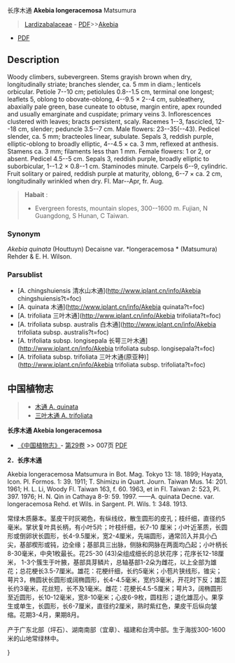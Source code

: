 长序木通 **Akebia longeracemosa** Matsumura

> [Lardizabalaceae](http://www.iplant.cn/info/Lardizabalaceae?t=foc) - [PDF](http://www.iplant.cn/foc/pdf/Lardizabalaceae.pdf)>>[Akebia](http://www.iplant.cn/info/Akebia?t=foc)
 - [PDF](http://www.iplant.cn/foc/pdf/Akebia.pdf)

## Description

Woody climbers, subevergreen. Stems grayish brown when dry, longitudinally striate; branches slender, ca. 5 mm in diam.; lenticels orbicular. Petiole 7--10 cm; petiolules 0.8--1.5 cm, terminal one longest; leaflets 5, oblong to obovate-oblong, 4--9.5 × 2--4 cm, subleathery, abaxially pale green, base cuneate to obtuse, margin entire, apex rounded and usually emarginate and cuspidate; primary veins 3. Inflorescences clustered with leaves; bracts persistent, scaly. Racemes 1--3, fascicled, 12--18 cm, slender; peduncle 3.5--7 cm. Male flowers: 23--35(--43). Pedicel slender, ca. 5 mm; bracteoles linear, subulate. Sepals 3, reddish purple, elliptic-oblong to broadly elliptic, 4--4.5 × ca. 3 mm, reflexed at anthesis. Stamens ca. 3 mm; filaments less than 1 mm. Female flowers: 1 or 2, or absent. Pedicel 4.5--5 cm. Sepals 3, reddish purple, broadly elliptic to suborbicular, 1--1.2 × 0.8--1 cm. Staminodes minute. Carpels 6--9, cylindric. Fruit solitary or paired, reddish purple at maturity, oblong, 6--7 × ca. 2 cm, longitudinally wrinkled when dry. Fl. Mar--Apr, fr. Aug.


> **Habait** : 
>* Evergreen forests, mountain slopes, 300--1600 m. Fujian, N Guangdong, S Hunan, C Taiwan.

### Synonym
*Akebia quinata* (Houttuyn) Decaisne var. *longeracemosa * (Matsumura) Rehder & E. H. Wilson.



### Parsublist

* [A.  chingshuiensis  清水山木通](http://www.iplant.cn/info/Akebia chingshuiensis?t=foc)
* [A.  quinata  木通](http://www.iplant.cn/info/Akebia quinata?t=foc)
* [A.  trifoliata  三叶木通](http://www.iplant.cn/info/Akebia trifoliata?t=foc)
* [A.  trifoliata subsp. australis  白木通](http://www.iplant.cn/info/Akebia trifoliata subsp. australis?t=foc)
* [A.  trifoliata subsp. longisepala  长萼三叶木通](http://www.iplant.cn/info/Akebia trifoliata subsp. longisepala?t=foc)
* [A.  trifoliata subsp. trifoliata  三叶木通(原亚种)](http://www.iplant.cn/info/Akebia trifoliata subsp. trifoliata?t=foc)

## 中国植物志

> * [木通  A.  quinata](Akebia-quinata-木通.md)
> * [三叶木通  A.  trifoliata](Akebia-trifoliata-三叶木通.md)


**长序木通 Akebia longeracemosa**

* [《中国植物志》](http://www.iplant.cn/frps)- [第29卷](http://www.iplant.cn/frps/vol/29) >> 007页 [PDF](http://www.iplant.cn/frps/pdf/29/007.pdf)


**2．长序木通**

Akebia longeracemosa Matsumura in Bot. Mag. Tokyo 13: 18. 1899; Hayata, Icon. Pl. Formos. 1: 39. 1911; T. Shimizu in Quart. Journ. Taiwan Mus. 14: 201. 1961; H. L. Li, Woody Fl. Taiwan 163, f. 60. 1963, et in Fl. Taiwan 2: 523, Pl. 397. 1976; H. N. Qin in Cathaya 8-9: 59. 1997. ——A. quinata Decne. var. longeracemosa Rehd. et Wils. in Sargent. Pl. Wils. 1: 348. 1913.

常绿木质藤本。茎皮干时灰褐色，有纵线纹，散生圆形的皮孔；枝纤细，直径约5毫米。掌状复叶具长柄，有小叶5片；叶枝纤细，长7-10 厘米；小叶近革质，长圆形或倒卵状长圆形，长4-9.5厘米，宽2-4厘米，先端圆形，通常凹入并具小凸尖，基部楔形或钝，边全缘；基部具三出脉，侧脉和网脉在两面均凸起；小叶柄长8-30毫米，中央1枚最长。花25-30 (43)朵组成细长的总状花序；花序长12-18厘米， 1-3个簇生于叶腋，基部具芽鳞片，总轴基部1-2朵为雌花，以上全部为雄花；总花梗长3.5-7厘米。雄花：花梗纤细，长约5毫米；小苞片狭线形，锥尖；萼片3，椭圆状长圆形或阔椭圆形，长4-4.5毫米，宽约3毫米，开花时下反；雄蕊长约3毫米，花丝短，长不及1毫米。雌花：花梗长4.5-5厘米；萼片3，阔椭圆形至近圆形，长10-12毫米，宽8-10毫米；心皮6-9枚，圆柱形；退化雄蕊小。果孪生或单生，长圆形，长6-7厘米，直径约2厘米，熟时紫红色，果皮干后纵向皱缩。花期3-4月，果期8月。

产于广东北部（坪石）、湖南南部（宜章）、福建和台湾中部。生于海拔300-1600米的山地常绿林中。



}